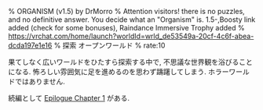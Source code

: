 % ORGANISM (v1.5) by DrMorro
% Attention visitors! there is no puzzles‚ and no definitive answer. You decide what an "Organism" is. 1.5-,Boosty link added (check for some bonuses), Raindance Immersive Trophy added
% https://vrchat.com/home/launch?worldId=wrld_de53549a-20cf-4c6f-abea-dcda197e1e16
% 探索 オープンワールド
% rate:10

果てしなく広いワールドをひたすら探索する中で, 不思議な世界観を浴びることになる. 怖ろしい雰囲気に足を進めるのを思わず躊躇してしまう. ホラーワールドではありません.

続編として [Epilogue Chapter 1](./#wrld_aa8390d4-da7e-4173-8401-88311ecbc180) がある.
